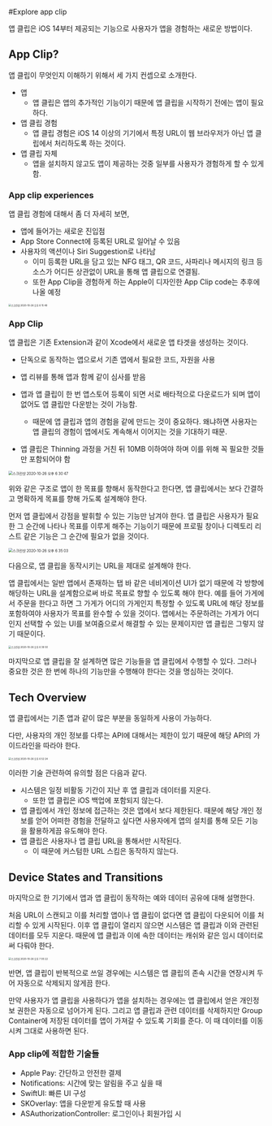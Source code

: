 #Explore app clip

앱 클립은 iOS 14부터 제공되는 기능으로 사용자가 앱을 경험하는 새로운 방법이다.

## App Clip?

앱 클립이 무엇인지 이해하기 위해서 세 가지 컨셉으로 소개한다.

- 앱
  - 앱 클립은 앱의 추가적인 기능이기 때문에 앱 클립을 시작하기 전에는 앱이 필요하다.
- 앱 클립 경험
  - 앱 클립 경험은 iOS 14 이상의 기기에서 특정 URL이 웹 브라우저가 아닌 앱 클립에서 처리하도록 하는 것이다.
- 앱 클립 자체
  - 앱을 설치하지 않고도 앱이 제공하는 것중 일부를 사용자가 경험하게 할 수 있게 함.

### App clip experiences

앱 클립 경험에 대해서 좀 더 자세히 보면,

- 앱에 들어가는 새로운 진입점
- App Store Connect에 등록된 URL로 일어날 수 있음
- 사용자의 액션이나 Siri Suggestion로 나타남
  - 이미 등록한 URL을 담고 있는 NFG 태그, QR 코드, 사파리나 메시지의 링크 등 소스가 어디든 상관없이 URL을 통해 앱 클립으로 연결됨.
  - 또한 App Clip을 경험하게 하는 Apple이 디자인한 App Clip code는 추후에 나올 예정

<img src="https://user-images.githubusercontent.com/22453984/97154491-47716580-17b7-11eb-9323-ad4d6833506f.png" alt="스크린샷 2020-10-26 오후 6 15 49" style="zoom:33%;" />



### App Clip

앱 클립은 기존 Extension과 같이 Xcode에서 새로운 앱 타겟을 생성하는 것이다.

- 단독으로 동작하는 앱으로서 기존 앱에서 필요한 코드, 자원을 사용
- 앱 리뷰를 통해 앱과 함께 같이 심사를 받음
- 앱과 앱 클립이 한 번 앱스토어 등록이 되면 서로 배타적으로 다운로드가 되며 앱이 없어도 앱 클립만 다운받는 것이 가능함.
  - 때문에 앱 클립과 앱의 경험을 같에 만드는 것이 중요하다. 왜냐하면 사용자는 앱 클립의 경험이 앱에서도 계속해서 이어지는 것을 기대하기 때문.

- 앱 클립은 Thinning 과정을 거친 뒤 10MB 이하여야 하며 이를 위해 꼭 필요한 것들만 포함되어야 함

<img src="https://user-images.githubusercontent.com/22453984/97155941-5fe27f80-17b9-11eb-87a8-75585094f0ac.png" alt="스크린샷 2020-10-26 오후 6 30 47" style="zoom:50%;" />

위와 같은 구조로 앱이 한 목표를 향해서 동작한다고 한다면, 앱 클립에서는 보다 간결하고 명확하게 목표를 향해 가도록 설계해야 한다.

먼저 앱 클립에서 강점을 발휘할 수 있는 기능만 남겨야 한다. 앱 클립은 사용자가 필요한 그 순간에 나타나 목표를 이루게 해주는 기능이기 때문에 프로필 창이나 디렉토리 리스트 같은 기능은 그 순간에 필요가 없을 것이다.

<img src="https://user-images.githubusercontent.com/22453984/97156380-f7e06900-17b9-11eb-9b12-220f16f65e93.png" alt="스크린샷 2020-10-26 오후 6 35 03" style="zoom:50%;" />

다음으로, 앱 클립을 동작시키는 URL을 제대로 설계해야 한다.

앱 클립에서는 일반 앱에서 존재하는 탭 바 같은 네비게이션 UI가 없기 때문에 각 방향에 해당하는 URL을 설계함으로써 바로 목표로 향할 수 있도록 해야 한다. 예를 들어 가게에서 주문을 한다고 하면 그 가게가 어디의 가게인지 특정할 수 있도록 URL에 해당 정보를 포함하여야 사용자가 목표를 완수할 수 있을 것이다. 앱에서는 주문하려는 가게가 어디인지 선택할 수 있는 UI를 보여줌으로서 해결할 수 있는 문제이지만 앱 클립은 그렇지 않기 때문이다.

<img src="https://user-images.githubusercontent.com/22453984/97156854-a2f12280-17ba-11eb-9704-e3025fcf6357.png" alt="스크린샷 2020-10-26 오후 6 39 50" style="zoom:33%;" />

마지막으로 앱 클립을 잘 설계하면 많은 기능들을 앱 클립에서 수행할 수 있다. 그러나 중요한 것은 한 번에 하나의 기능만을 수행해야 한다는 것을 명심하는 것이다.

## Tech Overview

앱 클립에서는 기존 앱과 같이 많은 부분을 동일하게 사용이 가능하다.

다만, 사용자의 개인 정보를 다루는 API에 대해서는 제한이 있기 때문에 해당 API의 가이드라인을 따라야 한다.

<img src="https://user-images.githubusercontent.com/22453984/97158146-645c6780-17bc-11eb-884a-8bb57e3b7cbe.png" alt="스크린샷 2020-10-26 오후 6 52 24" style="zoom:33%;" />

이러한 기술 관련하여 유의할 점은 다음과 같다.

- 시스템은 일정 비활동 기간이 지난 후 앱 클립과 데이터를 지운다.
  - 또한 앱 클립은 iOS 백업에 포함되지 않는다.
- 앱 클립에서 개인 정보에 접근하는 것은 앱에서 보다 제한된다. 때문에 해당 개인 정보를 얻어 어떠한 경험을 전달하고 싶다면 사용자에게 앱의 설치를 통해 모든 기능을 활용하게끔 유도해야 한다.
- 앱 클립은 사용자나 앱 클립 URL을 통해서만 시작된다.
  - 이 때문에 커스텀한 URL 스킴은 동작하지 않는다.

## Device States and Transitions

마지막으로 한 기기에서 앱과 앱 클립이 동작하는 예와 데이터 공유에 대해 설명한다.

처음 URL이 스캔되고 이를 처리할 앱이나 앱 클립이 없다면 앱 클립이 다운되어 이를 처리할 수 있게 시작된다. 이후 앱 클립이 열리지 않으면 시스템은 앱 클립과 이와 관련된 데이터를 모두 지운다. 때문에 앱 클립과 이에 속한 데이터는 캐쉬와 같은 임시 데이터로써 다뤄야 한다.

<img src="https://user-images.githubusercontent.com/22453984/97158963-81456a80-17bd-11eb-82ce-b3306c3674de.png" alt="스크린샷 2020-10-26 오후 7 00 22" style="zoom:33%;" />

반면, 앱 클립이 반복적으로 쓰일 경우에는 시스템은 앱 클립의 존속 시간을 연장시켜 두어 자동으로 삭제되지 않게끔 한다.

만약 사용자가 앱 클립을 사용하다가 앱을 설치하는 경우에는 앱 클립에서 얻은 개인정보 권한은 자동으로 넘어가게 된다. 그리고 앱 클립과 관련 데이터를 삭제하지만 Group Container에 저장된 데이터를 앱이 가져갈 수 있도록 기회를 준다. 이 때 데이터를 이동시켜 그대로 사용하면 된다.

### App clip에 적합한 기술들

- Apple Pay: 간단하고 안전한 결제
- Notifications: 시간에 맞는 알림을 주고 싶을 때
- SwiftUI: 빠른 UI 구성
- SKOverlay: 앱을 다운받게 유도할 때 사용
- ASAuthorizationController: 로그인이나 회원가입 시